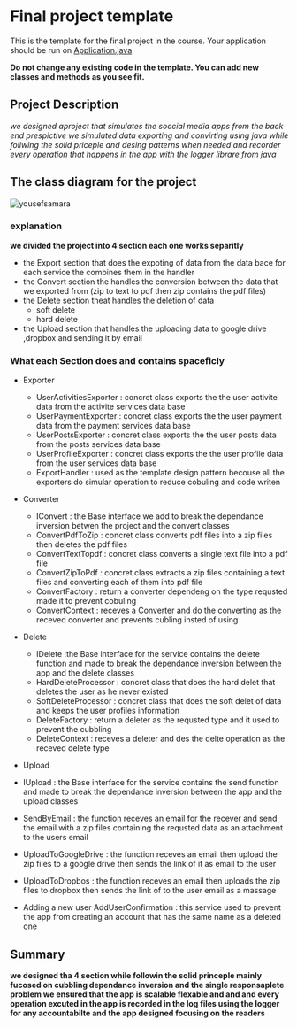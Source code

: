 Final project template 
======================
This is the template for the final project in the course. Your application should be run on [Application.java](src%2Fedu%2Fnajah%2Fcap%2Fdata%2FApplication.java)

**Do not change any existing code in the template. You can add new classes and methods as you see fit.**

## Project Description
*we designed aproject that simulates the soccial media apps from the back end prespictive we simulated data exporting and convirting using java while follwing the solid priceple and desing patterns when needed and recorder every operation that happens in the app with the logger librare from java*
## The class diagram for the project
![yousefsamara](https://github.com/yousefQJ19/Advance-project/assets/92521652/580f316a-2208-4f11-97e2-5d527b25e0d9)

### explanation

**we divided the project into 4 section each one works separitly**

  * the Export section that does the expoting of data from the data bace for each service the combines them in the handler
  * the Convert section the handles the conversion between the data that we exported from (zip to text to pdf then zip contains the pdf files)
  * the Delete section theat handles the deletion of data
    * soft delete
    * hard delete
  * the Upload section that handles the uploading data to google drive ,dropbox and sending it by email

### What each __Section__ does and contains spaceficly

* Exporter
  * UserActivitiesExporter : concret class exports the the user activite data from the activite services data base
  * UserPaymentExporter : concret class exports the the user payment data from the payment services data base
  * UserPostsExporter : concret class exports the the user posts data from the posts services data base
  * UserProfileExporter : concret class exports the the user profile data from the user services data base
  * ExportHandler : used as the template design pattern becouse all the exporters do simular operation to reduce cobuling and code writen
    
* Converter
  * IConvert : the Base interface we add to break the dependance inversion betwen the project and the convert classes
  * ConvertPdfToZip : concret class converts pdf files into a zip files then deletes the pdf files
  * ConvertTextTopdf : concret class converts a single text file into a pdf file
  * ConvertZipToPdf : concret class extracts a zip files containing a text files and converting each of them into pdf file
  * ConvertFactory : return a converter dependeng on the type requsted made it to prevent cobuling
  * ConvertContext : receves a Converter and do the converting as the receved converter and prevents cubling insted of using
    
* Delete
  * IDelete :the Base interface for the service contains the delete function and made to break the dependance inversion between the app and the delete classes
  * HardDeleteProcessor : concret class that does the hard delet that deletes the user as he never existed
  * SoftDeleteProcessor : concret class that does the soft delet of data and keeps the user profiles information
  * DeleteFactory : return a deleter as the requsted type and it used to prevent the cubbling
  * DeleteContext : receves a deleter and des the delte operation as the receved delete type

* Upload
 * IUpload : the Base interface for the service contains the send function and made to break the dependance inversion between the app and the upload classes
 * SendByEmail : the function receves an email for the recever and send the email with a zip files containing the requsted data as an attachment to the users email
 * UploadToGoogleDrive : the function receves an email then upload the zip files to a google drive then sends the link of it as email to the user
 * UploadToDropbos : the function receves an email then uploads the zip files to dropbox then sends the link of to the user email as a massage

* Adding a new user
 AddUserConfirmation : this service used to prevent the app from creating an account that has the same name as a deleted one 

## Summary
**we designed tha 4 section while followin the solid princeple mainly fucosed on cubbling dependance inversion and the single responsaplete problem we ensured that the app is scalable flexable and and and every operation excuted in the app is recorded in the log files using the logger for any accountabilte and the app designed focusing on the readers**
